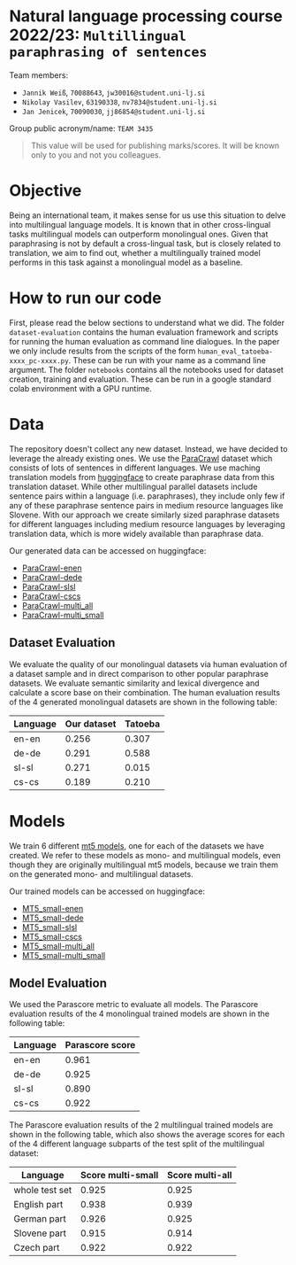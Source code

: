 # Natural language processing course 2022/23: `Multillingual paraphrasing of sentences`

Team members:
 * `Jannik Weiß`, `70088643`, `jw30016@student.uni-lj.si`
 * `Nikolay Vasilev`, `63190338`, `nv7834@student.uni-lj.si`
 * `Jan Jenicek`, `70090030`, `jj86854@student.uni-lj.si`
 
Group public acronym/name: `TEAM 3435`
 > This value will be used for publishing marks/scores. It will be known only to you and not you colleagues.

# Objective

Being an international team, it makes sense for us use this situation to delve into multilingual language models. It is known that in other cross-lingual tasks multilingual models can outperform monolingual ones. Given that paraphrasing is not by default a cross-lingual task, but is closely related to translation, we aim to find out, whether a multilingually trained model performs in this task against a monolingual model as a baseline.

# How to run our code

First, please read the below sections to understand what we did. 
The folder `dataset-evaluation` contains the human evaluation framework and scripts for running the human evaluation as command line dialogues. In the paper we only include results from the scripts of the form `human_eval_tatoeba-xxxx_pc-xxxx.py`. These can be run with your name as a command line argument.
The folder `notebooks` contains all the notebooks used for dataset creation, training and evaluation. These can be run in a google standard colab environment with a GPU runtime.

# Data

The repository doesn't collect any new dataset. Instead, we have decided to leverage the already existing ones.
We use the [ParaCrawl](https://opus.nlpl.eu/ParaCrawl.php) dataset which consists of lots of sentences in different languages. We use maching translation models from [huggingface](https://huggingface.co/) to create paraphrase data from this translation dataset. While other multilingual parallel datasets include sentence pairs within a language (i.e. paraphrases), they include only few if any of these paraphrase sentence pairs in medium resource languages like Slovene. With our approach we create similarly sized paraphrase datasets for different languages including medium resource languages by leveraging translation data, which is more widely available than paraphrase data.

Our generated data can be accessed on huggingface:
- [ParaCrawl-enen](https://huggingface.co/datasets/yawnick/para_crawl_enen)
- [ParaCrawl-dede](https://huggingface.co/datasets/yawnick/para_crawl_dede)
- [ParaCrawl-slsl](https://huggingface.co/datasets/yawnick/para_crawl_slsl)
- [ParaCrawl-cscs](https://huggingface.co/datasets/yawnick/para_crawl_cscs)
- [ParaCrawl-multi_all](https://huggingface.co/datasets/yawnick/para_crawl_multi_all)
- [ParaCrawl-multi_small](https://huggingface.co/datasets/yawnick/para_crawl_multi_small)

## Dataset Evaluation

We evaluate the quality of our monolingual datasets via human evaluation of a dataset sample and in direct comparison to other popular paraphrase datasets. We evaluate semantic similarity and lexical divergence and calculate a score base on their combination. The human evaluation results of the 4 generated monolingual datasets are shown in the following table:

| Language | Our dataset | Tatoeba |
| --- | --- | --- |
| en-en | 0.256 | 0.307 |
| de-de | 0.291 | 0.588 |
| sl-sl | 0.271 | 0.015 |
| cs-cs | 0.189 | 0.210 |

# Models

We train 6 different [mt5 models](https://huggingface.co/google/mt5-base), one for each of the datasets we have created. We refer to these models as mono- and multilingual models, even though they are originally multilingual mt5 models, because we train them on the generated mono- and multilingual datasets.

Our trained models can be accessed on huggingface:
- [MT5_small-enen](https://huggingface.co/yawnick/mt5-small-paracrawl-enen)
- [MT5_small-dede](https://huggingface.co/yawnick/mt5-small-paracrawl-dede)
- [MT5_small-slsl](https://huggingface.co/yawnick/mt5-small-paracrawl-slsl)
- [MT5_small-cscs](https://huggingface.co/yawnick/mt5-small-paracrawl-cscs)
- [MT5_small-multi_all](https://huggingface.co/yawnick/mt5-small-paracrawl-mutli-all)
- [MT5_small-multi_small](https://huggingface.co/yawnick/mt5-small-paracrawl-multi-small)

## Model Evaluation

We used the Parascore metric to evaluate all models. The Parascore evaluation results of the 4 monolingual trained models are shown in the following table:

| Language | Parascore score|
| -------- | -------------- |
| en-en    | 0.961          |
| de-de    | 0.925          |
| sl-sl    | 0.890          |
| cs-cs    | 0.922          |

The Parascore evaluation results of the 2 multilingual trained models are shown in the following table, which also shows the average scores for each of the 4 different language subparts of the test split of the multilingual dataset:

| Language       | Score multi-small | Score multi-all |
| -------------- | ----------------- | --------------- |
| whole test set | 0.925             | 0.925           |
| English part   | 0.938             | 0.939           |
| German part    | 0.926             | 0.925           |
| Slovene part   | 0.915             | 0.914           |
| Czech part     | 0.922             | 0.922           |
